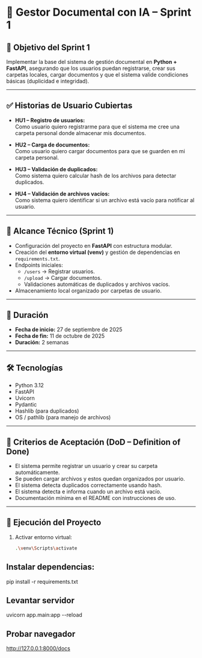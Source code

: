 # 📌 Gestor Documental con IA – Sprint 1

## 🎯 Objetivo del Sprint 1
Implementar la base del sistema de gestión documental en **Python + FastAPI**, asegurando que los usuarios puedan registrarse, crear sus carpetas locales, cargar documentos y que el sistema valide condiciones básicas (duplicidad e integridad).

---

## ✅ Historias de Usuario Cubiertas
- **HU1 – Registro de usuarios:**  
  Como usuario quiero registrarme para que el sistema me cree una carpeta personal donde almacenar mis documentos.  

- **HU2 – Carga de documentos:**  
  Como usuario quiero cargar documentos para que se guarden en mi carpeta personal.  

- **HU3 – Validación de duplicados:**  
  Como sistema quiero calcular hash de los archivos para detectar duplicados.  

- **HU4 – Validación de archivos vacíos:**  
  Como sistema quiero identificar si un archivo está vacío para notificar al usuario.  

---

## 🔨 Alcance Técnico (Sprint 1)
- Configuración del proyecto en **FastAPI** con estructura modular.  
- Creación del **entorno virtual (venv)** y gestión de dependencias en `requirements.txt`.  
- Endpoints iniciales:
  - `/users` → Registrar usuarios.  
  - `/upload` → Cargar documentos.  
  - Validaciones automáticas de duplicados y archivos vacíos.  
- Almacenamiento local organizado por carpetas de usuario.  

---

## 📅 Duración
- **Fecha de inicio:** 27 de septiembre de 2025  
- **Fecha de fin:** 11 de octubre de 2025  
- **Duración:** 2 semanas  

---

## 🛠️ Tecnologías
- Python 3.12  
- FastAPI  
- Uvicorn  
- Pydantic  
- Hashlib (para duplicados)  
- OS / pathlib (para manejo de archivos)  

---

## 📌 Criterios de Aceptación (DoD – Definition of Done)
- El sistema permite registrar un usuario y crear su carpeta automáticamente.  
- Se pueden cargar archivos y estos quedan organizados por usuario.  
- El sistema detecta duplicados correctamente usando hash.  
- El sistema detecta e informa cuando un archivo está vacío.  
- Documentación mínima en el README con instrucciones de uso.  

---

## 🚀 Ejecución del Proyecto
1. Activar entorno virtual:
   ```bash
   .\venv\Scripts\activate
## Instalar dependencias:   
 pip install -r requirements.txt

## Levantar servidor
uvicorn app.main:app --reload

## Probar navegador
http://127.0.0.1:8000/docs

